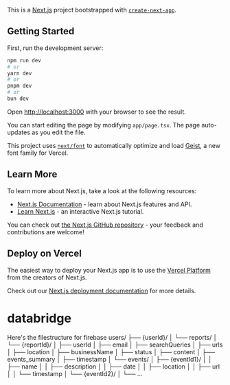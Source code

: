 This is a [Next.js](https://nextjs.org) project bootstrapped with [`create-next-app`](https://nextjs.org/docs/app/api-reference/cli/create-next-app).

## Getting Started

First, run the development server:

```bash
npm run dev
# or
yarn dev
# or
pnpm dev
# or
bun dev
```

Open [http://localhost:3000](http://localhost:3000) with your browser to see the result.

You can start editing the page by modifying `app/page.tsx`. The page auto-updates as you edit the file.

This project uses [`next/font`](https://nextjs.org/docs/app/building-your-application/optimizing/fonts) to automatically optimize and load [Geist](https://vercel.com/font), a new font family for Vercel.

## Learn More

To learn more about Next.js, take a look at the following resources:

- [Next.js Documentation](https://nextjs.org/docs) - learn about Next.js features and API.
- [Learn Next.js](https://nextjs.org/learn) - an interactive Next.js tutorial.

You can check out [the Next.js GitHub repository](https://github.com/vercel/next.js) - your feedback and contributions are welcome!

## Deploy on Vercel

The easiest way to deploy your Next.js app is to use the [Vercel Platform](https://vercel.com/new?utm_medium=default-template&filter=next.js&utm_source=create-next-app&utm_campaign=create-next-app-readme) from the creators of Next.js.

Check out our [Next.js deployment documentation](https://nextjs.org/docs/app/building-your-application/deploying) for more details.
# databridge


Here's the filestructure for firebase
users/
  ├── {userId}/
  │   └── reports/
  │       └── {reportId}/
  │           ├── userId
  │           ├── email
  │           ├── searchQueries
  │           ├── urls
  │           ├── location
  │           ├── businessName
  │           ├── status
  │           ├── content
  │           ├── events_summary
  │           ├── timestamp
  │           └── events/
  │               ├── {eventId1}/
  │               │   ├── name
  │               │   ├── description
  │               │   ├── date
  │               │   ├── location
  │               │   ├── url
  │               │   └── timestamp
  │               └── {eventId2}/
  │                   └── ...